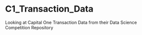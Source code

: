 # C1_Transaction_Data
Looking at Capital One Transaction Data from their Data Science Competition Repository
